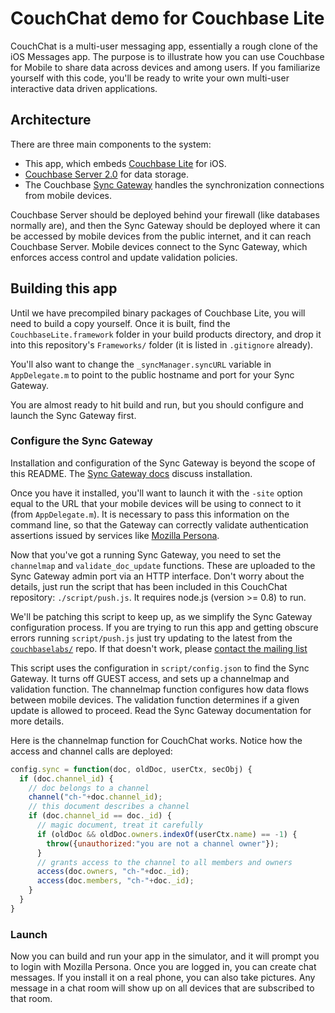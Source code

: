 # CouchChat demo for Couchbase Lite

CouchChat is a multi-user messaging app, essentially a rough clone of the iOS Messages app. The purpose is to illustrate how you can use Couchbase for Mobile to share data across devices and among users. If you familiarize yourself with this code, you'll be ready to write your own multi-user interactive data driven applications.

## Architecture

There are three main components to the system:

* This app, which embeds [Couchbase Lite]() for iOS.
* [Couchbase Server 2.0]() for data storage.
* The Couchbase [Sync Gateway]() handles the synchronization connections from mobile devices.

Couchbase Server should be deployed behind your firewall (like databases normally are), and then the Sync Gateway should be deployed where it can be accessed by mobile devices from the public internet, and it can reach Couchbase Server. Mobile devices connect to the Sync Gateway, which enforces access control and update validation policies.

## Building this app

Until we have precompiled binary packages of Couchbase Lite, you will need to build a copy yourself. Once it is built, find the `CouchbaseLite.framework` folder in your build products directory, and drop it into this repository's `Frameworks/` folder (it is listed in `.gitignore` already).

You'll also want to change the `_syncManager.syncURL` variable in `AppDelegate.m` to point to the public hostname and port for your Sync Gateway.

You are almost ready to hit build and run, but you should configure and launch the Sync Gateway first.

### Configure the Sync Gateway

Installation and configuration of the Sync Gateway is beyond the scope of this README. The [Sync Gateway docs](https://github.com/couchbaselabs/sync_gateway) discuss installation.

Once you have it installed, you'll want to launch it with the `-site` option equal to the URL that your mobile devices will be using to connect to it (from `AppDelegate.m`). It is necessary to pass this information on the command line, so that the Gateway can correctly validate authentication assertions issued by services like [Mozilla Persona]().

Now that you've got a running Sync Gateway, you need to set the `channelmap` and `validate_doc_update` functions. These are uploaded to the Sync Gateway admin port via an HTTP interface. Don't worry about the details, just run the script that has been included in this CouchChat repository: `./script/push.js`. It requires node.js (version >= 0.8) to run.

We'll be patching this script to keep up, as we simplify the Sync Gateway configuration process. If you are trying to run this app and getting obscure errors running `script/push.js` just try updating to the latest from the [`couchbaselabs/`](https://github.com/couchbaselabs/CouchChat-iOS) repo. If that doesn't work, please [contact the mailing list](https://groups.google.com/forum/#!forum/mobile-couchbase)

This script uses the configuration in `script/config.json` to find the Sync Gateway. It turns off GUEST access, and sets up a channelmap and validation function. The channelmap function configures how data flows between mobile devices. The validation function determines if a given update is allowed to proceed. Read the Sync Gateway documentation for more details.

Here is the channelmap function for CouchChat works. Notice how the access and channel calls are deployed:

```javascript
config.sync = function(doc, oldDoc, userCtx, secObj) {
  if (doc.channel_id) {
    // doc belongs to a channel
    channel("ch-"+doc.channel_id);
    // this document describes a channel
    if (doc.channel_id == doc._id) {
      // magic document, treat it carefully
      if (oldDoc && oldDoc.owners.indexOf(userCtx.name) == -1) {
        throw({unauthorized:"you are not a channel owner"});
      }
      // grants access to the channel to all members and owners
      access(doc.owners, "ch-"+doc._id);
      access(doc.members, "ch-"+doc._id);
    }
  }
}
```



### Launch

Now you can build and run your app in the simulator, and it will prompt you to login with Mozilla Persona. Once you are logged in, you can create chat messages. If you install it on a real phone, you can also take pictures. Any message in a chat room will show up on all devices that are subscribed to that room.




